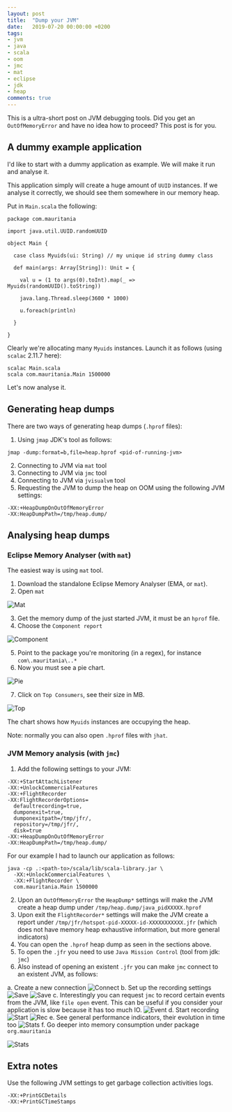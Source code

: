 ```yaml
---
layout: post
title:  "Dump your JVM"
date:   2019-07-20 00:00:00 +0200
tags:
- jvm
- java
- scala
- oom
- jmc
- mat
- eclipse
- jdk
- heap
comments: true
---
```


This is a ultra-short post on JVM debugging tools. Did you get an `OutOfMemoryError` and have no idea how to proceed? This post is for you.
  
## A dummy example application

I'd like to start with a dummy application as example. We will make it run and analyse it.

This application simply will create a huge amount of `UUID` instances. If we analyse it correctly, we should see them somewhere in our memory heap.

Put in `Main.scala` the following:

<!--more-->

```
package com.mauritania

import java.util.UUID.randomUUID

object Main {

  case class Myuids(ui: String) // my unique id string dummy class

  def main(args: Array[String]): Unit = {

    val u = (1 to args(0).toInt).map(_ => Myuids(randomUUID().toString))

    java.lang.Thread.sleep(3600 * 1000)

    u.foreach(println)

  }

}
```

Clearly we're allocating many `Myuids` instances.
Launch it as follows (using `scalac` 2.11.7 here):

```
scalac Main.scala
scala com.mauritania.Main 1500000

```

Let's now analyse it.

## Generating heap dumps

There are two ways of generating heap dumps (`.hprof` files):

 1. Using `jmap` JDK's tool as follows:

 ```
 jmap -dump:format=b,file=heap.hprof <pid-of-running-jvm>
 ```
 2. Connecting to JVM via `mat` tool
 3. Connecting to JVM via `jmc` tool
 4. Connecting to JVM via `jvisualvm` tool
 5. Requesting the JVM to dump the heap on OOM using the following JVM settings:

 ```
-XX:+HeapDumpOnOutOfMemoryError
-XX:HeapDumpPath=/tmp/heap.dump/
```

## Analysing heap dumps

### Eclipse Memory Analyser (with `mat`)

The easiest way is using `mat` tool.

1. Download the standalone Eclipse Memory Analyser (EMA, or `mat`).
2. Open `mat`

![Mat](/images/posts/dump-jvm/mat-init.png)

3. Get the memory dump of the just started JVM, it must be an `hprof` file.
4. Choose the `Component report`

![Component](/images/posts/dump-jvm/mat-choose-component.png)

5. Point to the package you're monitoring (in a regex), for instance `com\.mauritania\..*`
6. Now you must see a pie chart.

![Pie](/images/posts/dump-jvm/mat-pie-chart.png)

7. Click on `Top Consumers`, see their size in MB.

![Top](/images/posts/dump-jvm/mat-top-consumers.png)

The chart shows how `Myuids` instances are occupying the heap.

Note: normally you can also open `.hprof` files with `jhat`.

### JVM Memory analysis (with `jmc`)

1. Add the following settings to your JVM:

```
-XX:+StartAttachListener
-XX:+UnlockCommercialFeatures
-XX:+FlightRecorder
-XX:FlightRecorderOptions=
  defaultrecording=true,
  dumponexit=true,
  dumponexitpath=/tmp/jfr/,
  repository=/tmp/jfr/,
  disk=true
-XX:+HeapDumpOnOutOfMemoryError
-XX:HeapDumpPath=/tmp/heap.dump/
```

For our example I had to launch our application as follows: 

```
java -cp .:<path-to>/scala/lib/scala-library.jar \
  -XX:+UnlockCommercialFeatures \
  -XX:+FlightRecorder \
  com.mauritania.Main 1500000
```
2. Upon an `OutOfMemoryError` the `HeapDump*` settings will make the JVM create a heap dump under `/tmp/heap.dump/java_pidXXXXX.hprof`
3. Upon exit the `FlightRecorder*` settings will make the JVM create a report under `/tmp/jfr/hotspot-pid-XXXXX-id-XXXXXXXXXXX.jfr` (which does not have memory heap exhaustive information, but more general indicators)
4. You can open the `.hprof` heap dump as seen in the sections above.
5. To open the `.jfr` you need to use `Java Mission Control` (tool from jdk: `jmc`)
6. Also instead of opening an existent `.jfr` you can make `jmc` connect to an existent JVM, as follows:

a. Create a new connection
![Connect](/images/posts/dump-jvm/jmc-connect.png)
b. Set up the recording settings 
![Save](/images/posts/dump-jvm/jmc-save.png)
![Save](/images/posts/dump-jvm/jmc-settings.png)
c. Interestingly you can request `jmc` to record certain events from the JVM, like `file open` event. This can be useful if you consider your application is slow because it has too much IO. 
![Event](/images/posts/dump-jvm/jmc-event-recording-settings.png)
d. Start recording
![Start](/images/posts/dump-jvm/jmc-start.png)
![Rec](/images/posts/dump-jvm/jmc-recording.png)
e. See general performance indicators, their evolution in time too
![Stats](/images/posts/dump-jvm/jmc-stats1.png)
f. Go deeper into memory consumption under package `org.mauritania`

![Stats](/images/posts/dump-jvm/jmc-object-statistics.png)


## Extra notes

Use the following JVM settings to get garbage collection activities logs. 

```
-XX:+PrintGCDetails 
-XX:+PrintGCTimeStamps
```

